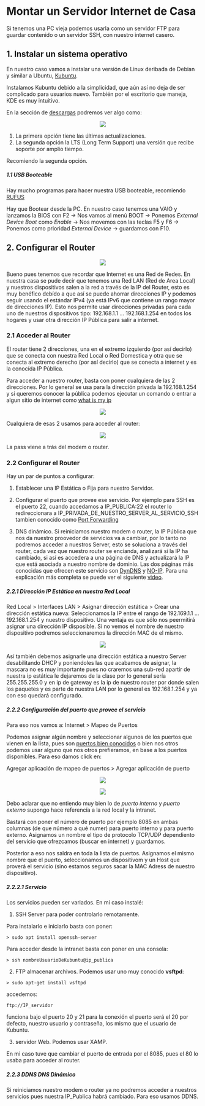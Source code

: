 Montar un Servidor Internet de Casa
===

Si tenemos una PC vieja podemos usarla como un servidor FTP para guardar contenido o un servidor SSH, con nuestro internet casero.


## 1. Instalar un sistema operativo

En nuestro caso vamos a instalar una versión de Linux deribada de Debian y similar a Ubuntu, <a href="https://kubuntu.org/">Kubuntu</a>.

Instalamos Kubuntu debido a la simplicidad, que aún así no deja de ser complicado para usuarios nuevo. También por el escritorio que maneja, KDE es muy intuitivo.

En la sección de <a href="">descargas</a> podremos ver algo como:

<p align="center">
	<img src="img/img1.png" height="" width="">
</p>

1. La primera opción tiene las últimas actualizaciones.
2. La segunda opción la LTS (Long Term Support) una versión que recibe soporte por amplio tiempo.

Recomiendo la segunda opción.

##### 1.1 USB Booteable

Hay mucho programas para hacer nuestra USB booteable, recomiendo <a href="https://rufus.ie/es_ES.html">RUFUS</a> 

Hay que Bootear desde la PC. En nuestro caso tenemos una VAIO y lanzamos la BIOS con F2 -> Nos vamos al menú BOOT -> Ponemos <i>External Device Boot</i> como <i>Enable</i> -> Nos movemos con las teclas F5 y F6 -> Ponemos como prioridad <i>External Device</i> -> guardamos con F10.

## 2. Configurar el Router

<p align="center">
	<img src="img/img2.png" height="" width="">
</p>

Bueno pues tenemos que recordar que Internet es una Red de Redes. En nuestra casa se pude decir que tenemos una Red LAN (Red de Area Local) y nuestros dispositivos salen a la red a través de la IP del Router, esto es muy benéfico debído a que así se puede ahorrar direcciones IP y podemos seguir usando el estándar IPv4 (ya está IPv6 que contiene un rango mayor de direcciones IP). Esto nos permite usar direcciones privadas para cada uno de nuestros dispositivos tipo: 192.168.1.1 ... 192.168.1.254 en todos los hogares y usar otra dirección IP Pública para salir a internet.

### 2.1 Acceder al Router

El router tiene 2 direcciones, una en el extremo izquierdo (por así decirlo) que se conecta con nuestra Red Local o Red Domestica y otra que se conecta al extremo derecho (por así decirlo) que se conecta a internet y es la conocída IP Pública.

Para acceder a nuestro router, basta con poner cualquiera de las 2 direcciones. Por lo general se usa para la dirección privada la 192.168.1.254 y si queremos conocer la pública podemos ejecutar un comando o entrar a algun sitio de internet como <a href="https://www.whatismyip.com">what is my ip</a>

<p align="center">
	<img src="img/img33.png" height="" width="">
</p>

Cualquiera de esas 2 usamos para acceder al router:

<p align="center">
	<img src="img/img4.png" height="" width="">
</p>

La pass viene a trás del modem o router.

### 2.2 Configurar el Router

Hay un par de puntos a configurar:<br>

1. Establecer una IP Estática o Fija para nuestro Servidor.<br>

2. Configurar el puerto que provee ese servicio. Por ejemplo para SSH es el puerto 22, cuando accedamos a IP_PUBLICA:22 el router lo redireccionara a IP_PRIVADA_DE_NUESTRO_SERVER_AL_SERVICIO_SSH<br> tambien conocido como <a href="https://www.howtogeek.com/66214/how-to-forward-ports-on-your-router/">Port Forwarding</a>
 
3. DNS dinámico. Si reiniciamos nuestro modem o router, la IP Pública que nos da nuestro proovedor de servicios va a cambiar, por lo tanto no podremos acceder a nuestros Server, esto se soluciona a través del router, cada vez que nuestro router se encianda, analizará si la IP ha cambiado, si así es accedera a una página de DNS y actualizará la IP que está asociada a nuestro nombre de dominio. Las dos páginas más conocidas que ofrecen este servicio son <a href="https://dyn.com/dns/">DynDNS</a> y <a href="https://www.noip.com/">NO-IP</a>. Para una explicación más completa se puede ver el siguiente <a href="img/video.mp4">video</a>.

##### 2.2.1 Dirección IP Estática en nuestra Red Local

Red Local > Interfaces LAN > Asignar dirección estática > Crear una dirección estática nueva: Seleccionamos la IP entre el rango de 192.169.1.1 ... 192.168.1.254 y nuestro dispositivo. Una ventaja es que sólo nos peermitirá asignar una dirección IP disposible. Si no vemos el nombre de nuestro dispositivo podremos seleccionaremos la dirección MAC de el mismo.

<p align="center">
	<img src="img/img5.png" height="" width="">
</p>

Así también debemos asignarle una dirección estática a nuestro Server desabilitando DHCP y poniendoles las que acabamos de asignar, la mascara no es muy importante pues no craremos una sub-red apartir de nuestra ip estática le dejaremos de la clase por lo general sería 255.255.255.0 y en ip de gateway es la ip de nuestro router por donde salen los paquetes y es parte de nuestra LAN por lo general es 192.168.1.254 y ya con eso quedará configurado.

##### 2.2.2 Configuración del puerto que provee el servicio

Para eso nos vamos a: Internet > Mapeo de Puertos 

Podemos asignar algún nombre y seleccionar algunos de los puertos que vienen en la lista, pues son <a href="https://es.wikipedia.org/wiki/Anexo:N%C3%BAmeros_de_puertos_de_red">puertos bien conocidos</a> o bien nos otros podemos usar alguno que nos otros prefieramos, en base a los puertos disponibles. Para eso damos click en:

Agregar aplicación de mapeo de puertos > Agregar aplicación de puerto

<p align="center">
	<img src="img/img6.png" height="" width="">
</p>

<p align="center">
	<img src="img/img7.png" height="" width="">
</p>

Debo aclarar que no entiendo muy bien lo de <i>puerto interno</i> y <i>puerto externo</i> supongo hace referencía a la red local y la intranet.

Bastará con poner el número de puerto por ejemplo 8085 en ambas columnas (de que número a qué numer) para puerto interno y para puerto externo. Asignamos un nombre el tipo de protocolo TCP/UDP dependiento del servicio que ofrezcamos (buscar en internet) y guardamos.

Posterior a eso nos saldra en toda la lista de puertos. Asignamos el mismo nombre que el puerto, seleccionamos un dispositivom y un Host que proverá el servicio (sino estamos seguros sacar la MAC Adress de nuestro dispositivo).


##### 2.2.2.1 Servicio

Los servicios pueden ser variados. En mi caso instalé:

1. SSH Server para poder controlarlo remotamente. 

Para instalarlo e iniciarlo basta con poner:

```
> sudo apt install openssh-server
```

Para acceder desde la intranet basta con poner en una consola:

```
> ssh nombreUsuarioDeKubuntu@ip_publica
```

2. FTP almacenar archivos. Podemos usar uno muy conocido <b>vsftpd</b>:

```
> sudo apt-get install vsftpd
```

accedemos:

```
ftp://IP_servidor
```

funciona bajo el puerto 20 y 21 para la conexión el puerto será el 20 por defecto, nuestro usuario y contraseña, los mismo que el usuario de Kubuntu.

3. servidor Web. Podemos usar XAMP.

En mi caso tuve que cambiar el puerto de entrada por el 8085, pues el 80 lo usaba para acceder al router.


##### 2.2.3 DDNS DNS Dinámico

Si reiniciamos nuestro modem o router ya no podremos acceder a nuestros servicios pues nuestra IP_Publica habrá cambiado. Para eso usamos DDNS.





































